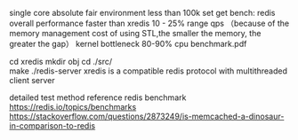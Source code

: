 single core absolute fair environment  less than 100k set get bench: redis overall performance faster than xredis 10 - 25% range qps 
（because of the memory management cost of using STL,the smaller the memory, the greater the gap） kernel bottleneck 80-90% cpu benchmark.pdf 

cd xredis  mkdir obj  cd ./src/    
make ./redis-server
xredis is a compatible redis protocol with multithreaded client server

detailed test method reference redis benchmark  
https://redis.io/topics/benchmarks 
https://stackoverflow.com/questions/2873249/is-memcached-a-dinosaur-in-comparison-to-redis 

